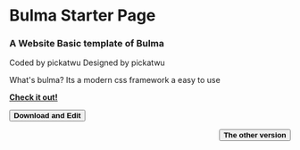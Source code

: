 <h1>Bulma Starter Page</h1>
<h3>
A Website Basic template of Bulma
</h3>
<p>
Coded by pickatwu
Designed by pickatwu
</p>

<p>
What's bulma?
Its a modern css framework 
a easy to use 
</p>
<a href="https://pickatwu.github.io/Bulma-Starter-Page/"><strong>Check it out!</strong></a><p></p>
<a href="https://codeload.github.com/pickatwu/Bulma-Starter-Page/zip/refs/heads/website"><button><strong>Download and Edit</strong></button></a>
<p></p><a style="float:right;" href="https://github.com/pickatwu/bulma-test/"><button><strong>The other version</strong></button></a>

